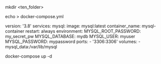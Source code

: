<!-- Run command -->
<!-- Tạo thư mục -->
mkdir <ten_folder>

<!-- Tạo tệp docker-compose.yml -->

echo > docker-compose.yml

<!-- Setting for docker-compose.yml -->
version: '3.8'
services:
    mysql:
        image: mysql:latest
        <!-- Tên container -->
        container_name: mysql-container
        <!-- Tự động khởi động lại nếu container ngừng -->
        restart: always
        <!-- Môi trường -->
        environment:
            MYSQL_ROOT_PASSWORD: my_secret_pw
            MYSQL_DATABASE: mydb
            MYSQL_USER: myuser
            MYSQL_PASSWORD: mypassword
        ports:
            - '3306:3306'
        <!-- Lưu trữ dữ liệu -->
        volumes:
            - mysql_data:/var/lib/mysql

<!-- Run Docker compose (C1)-->
docker-compose up -d

<!-- C2:
// build container
docker build -t my-mysql .

// run container
docker run --name mysql-container -d -p 3306:3306 my-mysql
-->



